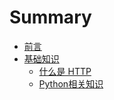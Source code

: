 # Summary

* [前言](README.md)
* [基础知识](basic_knowledge/README.md)
   * [什么是 HTTP](basic_knowledge/http.md)
   * [Python相关知识](basic_knowledge/python.md)